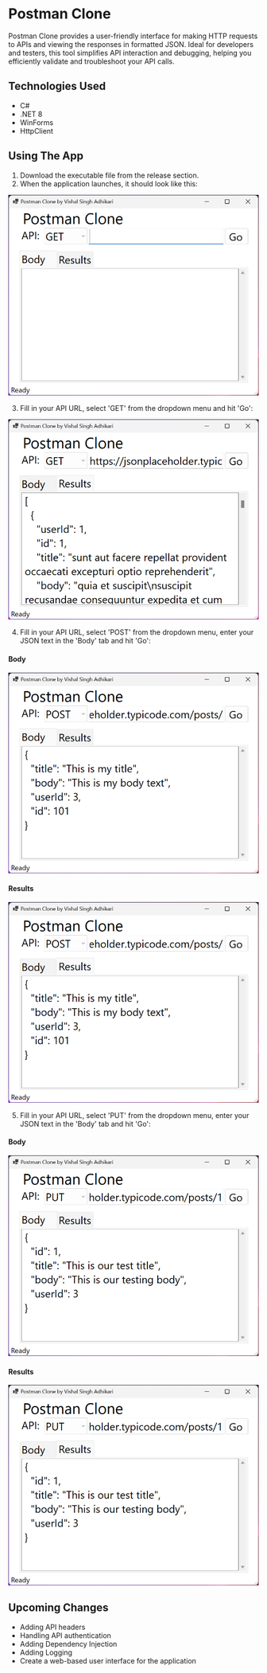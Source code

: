 # Postman Clone
Postman Clone provides a user-friendly interface for making HTTP requests to APIs and viewing the responses in formatted JSON. Ideal for developers and testers, this tool simplifies API interaction and debugging, helping you efficiently validate and troubleshoot your API calls.

## Technologies Used
* C#
* .NET 8
* WinForms
* HttpClient

## Using The App
1. Download the executable file from the release section.
2. When the application launches, it should look like this:

![](Images/Initial.png "Ready to Run")

3. Fill in your API URL, select 'GET' from the dropdown menu and hit 'Go':

![](Images/GET.png "GET request & results")

4. Fill in your API URL, select 'POST' from the dropdown menu, enter your JSON text in the 'Body' tab and hit 'Go':

#### Body
![](Images/POST_1.png "POST request")

#### Results
![](Images/POST_2.png "POST results")

5. Fill in your API URL, select 'PUT' from the dropdown menu, enter your JSON text in the 'Body' tab and hit 'Go':

#### Body
![](Images/PUT_1.png "PUT request")

#### Results
![](Images/PUT_2.png "PUT results")

## Upcoming Changes
* Adding API headers
* Handling API authentication
* Adding Dependency Injection
* Adding Logging
* Create a web-based user interface for the application
